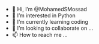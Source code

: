 - 👋 Hi, I’m @MohamedSMossad
- 👀 I’m interested in Python
- 🌱 I’m currently learning coding
- 💞️ I’m looking to collaborate on ...
- 📫 How to reach me ...

<!---
MohamedSMossad/MohamedSMossad is a ✨ special ✨ repository because its `README.md` (this file) appears on your GitHub profile.
You can click the Preview link to take a look at your changes.
--->
